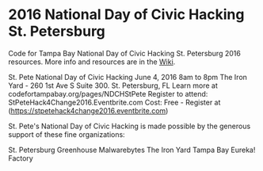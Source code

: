 # 2016 National Day of Civic Hacking St. Petersburg
Code for Tampa Bay National Day of Civic Hacking St. Petersburg 2016 resources. More info and resources are in the [Wiki](https://github.com/code-for-tb/2016-NDCH-St-Pete/wiki).

St. Pete National Day of Civic Hacking
June 4, 2016 8am to 8pm
The Iron Yard - 260 1st Ave S Suite 300. St. Petersburg, FL
Learn more at codefortampabay.org/pages/NDCHStPete
Register to attend: StPeteHack4Change2016.Eventbrite.com
Cost: Free - Register at (https://stpetehack4change2016.eventbrite.com)


St. Pete's National Day of Civic Hacking is made possible by the generous support of these fine organizations:

St. Petersburg Greenhouse
Malwarebytes
The Iron Yard Tampa Bay
Eureka! Factory
